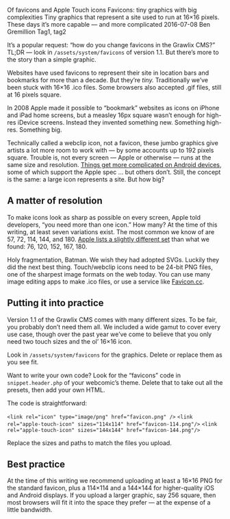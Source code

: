 Of favicons and Apple Touch icons
Favicons: tiny graphics with big complexities
Tiny graphics that represent a site used to run at 16&times;16 pixels. These days it’s more capable — and more complicated
2016-07-08
Ben Gremillion
Tag1, tag2

It’s a popular request: “how do you change favicons in the Grawlix CMS?” TL;DR — look in `/assets/system/favicons` of version 1.1. But there’s more to the story than a simple graphic.

Websites have used favicons to represent their site in location bars and bookmarks for more than a decade. But they’re *tiny.* Traditionally we’ve been stuck with 16&times;16 .ico files. Some browsers also accepted .gif files, still at 16 pixels square.

In 2008 Apple made it possible to “bookmark” websites as icons on iPhone and iPad home screens, but a measley 16px square wasn’t enough for high-res iDevice screens. Instead they invented something new. Something high-res. Something big.

Technically called a webclip icon, not a favicon, these jumbo graphics give artists a lot more room to work with — by some accounts up to 192 pixels square. Trouble is, not every screen — Apple or otherwise — runs at the same size and resolution. [Things get more complicated on Android devices](https://developer.chrome.com/multidevice/android/installtohomescreen#icon), some of which support the Apple spec … but others don’t. Still, the concept is the same: a large icon represents a site. But how big?

## A matter of resolution

To make icons look as sharp as possible on every screen, Apple told developers, “you need more than one icon.” How many? At the time of this writing, at least seven variations exist. The most common we know of are 57, 72, 114, 144, and 180. [Apple lists a slightly different set](https://developer.apple.com/library/safari/documentation/UserExperience/Conceptual/MobileHIG/IconMatrix.html#//apple_ref/doc/uid/TP40006556-CH27) than what we found: 76, 120, 152, 167, 180. 

Holy fragmentation, Batman. We wish they had adopted SVGs. Luckily they did the next best thing. Touch/webclip icons need to be 24-bit PNG files, one of the sharpest image formats on the web today. You can use many image editing apps to make .ico files, or use a service like [Favicon.cc](http://www.favicon.cc).

## Putting it into practice

Version 1.1 of the Grawlix CMS comes with many different sizes. To be fair, you probably don’t need them all. We included a wide gamut to cover every use case, though over the past year we’ve come to believe that you only need two touch sizes and the ol’ 16&times;16 icon.

Look in `/assets/system/favicons` for the graphics. Delete or replace them as you see fit.

Want to write your own code? Look for the “favicons” code in `snippet.header.php` of your webcomic’s theme. Delete that to take out all the presets, then add your own HTML.

The code is straightforward:

`<link rel="icon" type="image/png" href="favicon.png" />`
`<link rel="apple-touch-icon" sizes="114x114" href="favicon-114.png"/>`
`<link rel="apple-touch-icon" sizes="144x144" href="favicon-144.png"/>`

Replace the sizes and paths to match the files you upload.

## Best practice

At the time of this writing we recommend uploading at least a 16&times;16 PNG for the standard favicon, plus a 114&times;114 and a 144&times;144 for higher-quality iOS and Android displays. If you upload a larger graphic, say 256 square, then most browsers will fit it into the space they prefer — at the expense of a little bandwidth.

